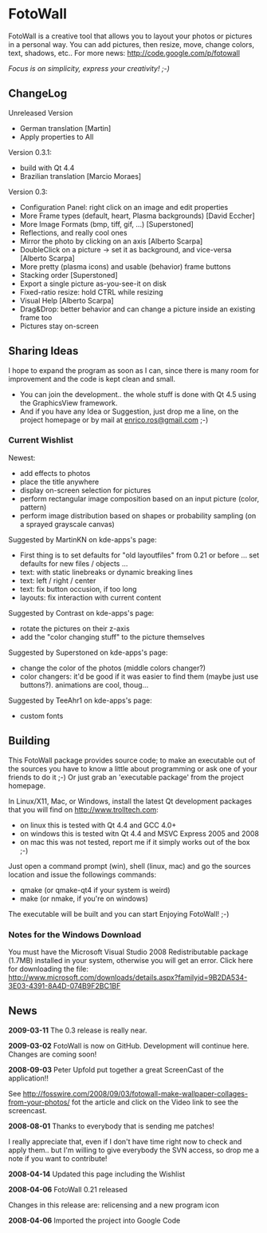 FotoWall
========

FotoWall is a creative tool that allows you to layout your photos or pictures in a personal way. You can add pictures, then resize, move, change colors, text, shadows, etc..
For more news: http://code.google.com/p/fotowall

*Focus is on simplicity, express your creativity! ;-)*


ChangeLog
---------

Unreleased Version

* German translation [Martin]
* Apply properties to All

Version 0.3.1:

* build with Qt 4.4
* Brazilian translation [Marcio Moraes]

Version 0.3:

* Configuration Panel: right click on an image and edit properties
* More Frame types (default, heart, Plasma backgrounds) [David Eccher]
* More Image Formats (bmp, tiff, gif, ...) [Superstoned]
* Reflections, and really cool ones
* Mirror the photo by clicking on an axis [Alberto Scarpa]
* DoubleClick on a picture -> set it as background, and vice-versa [Alberto Scarpa]
* More pretty (plasma icons) and usable (behavior) frame buttons
* Stacking order [Superstoned]
* Export a single picture as-you-see-it on disk
* Fixed-ratio resize: hold CTRL while resizing
* Visual Help [Alberto Scarpa]
* Drag&Drop: better behavior and can change a picture inside an existing frame too
* Pictures stay on-screen


Sharing Ideas
-------------

I hope to expand the program as soon as I can, since there is many room for improvement and the code is kept clean and small.

- You can join the development.. the whole stuff is done with Qt 4.5 using the
  GraphicsView framework.
- And if you have any Idea or Suggestion, just drop me a line, on the project
  homepage or by mail at  enrico.ros@gmail.com ;-)

### Current Wishlist

Newest:

* add effects to photos
* place the title anywhere
* display on-screen selection for pictures
* perform rectangular image composition based on an input picture (color, pattern)
* perform image distribution based on shapes or probability sampling (on a sprayed grayscale canvas)

Suggested by MartinKN on kde-apps's page:

* First thing is to set defaults for "old layoutfiles" from 0.21 or before ... set defaults for new files / objects ...
* text: with static linebreaks or dynamic breaking lines
* text: left / right / center
* text: fix button occusion, if too long
* layouts: fix interaction with current content

Suggested by Contrast on kde-apps's page:

* rotate the pictures on their z-axis
* add the "color changing stuff" to the picture themselves

Suggested by Superstoned on kde-apps's page:

* change the color of the photos (middle colors changer?)
* color changers: it'd be good if it was easier to find them (maybe just use buttons?). animations are cool, thoug...

Suggested by TeeAhr1 on kde-apps's page:

* custom fonts


Building
--------

This FotoWall package provides source code; to make an executable out of the
sources you have to know a little about programming or ask one of your friends
to do it ;-) Or just grab an 'executable package' from the project homepage.

In Linux/X11, Mac, or Windows, install the latest Qt development packages that
you will find on http://www.trolltech.com:

- on linux this is tested with Qt 4.4 and GCC 4.0+
- on windows this is tested witn Qt 4.4 and MSVC Express 2005 and 2008
- on mac this was not tested, report me if it simply works out of the box ;-)

Just open a command prompt (win), shell (linux, mac) and go the sources
location and issue the followings commands:

- qmake  (or qmake-qt4 if your system is weird)
- make   (or nmake, if you're on windows)

The executable will be built and you can start Enjoying FotoWall! ;-)

### Notes for the Windows Download

You must have the Microsoft Visual Studio 2008 Redistributable package (1.7MB) installed in your system, otherwise you will get an error.
Click here for downloading the file: http://www.microsoft.com/downloads/details.aspx?familyid=9B2DA534-3E03-4391-8A4D-074B9F2BC1BF


News
----

**2009-03-11** The 0.3 release is really near.

**2009-03-02** FotoWall is now on GitHub. Development will continue here. Changes are coming soon!

**2008-09-03** Peter Upfold put together a great ScreenCast of the application!!

See http://fosswire.com/2008/09/03/fotowall-make-wallpaper-collages-from-your-photos/ fot the article and click on the Video link to see the screencast.

**2008-08-01** Thanks to everybody that is sending me patches!

I really appreciate that, even if I don't have time right now to check and apply them.. but I'm willing to give everybody the SVN access, so drop me a note if you want to contribute!

**2008-04-14** Updated this page including the Wishlist

**2008-04-06** FotoWall 0.21 released

Changes in this release are: relicensing and a new program icon

**2008-04-06** Imported the project into Google Code
